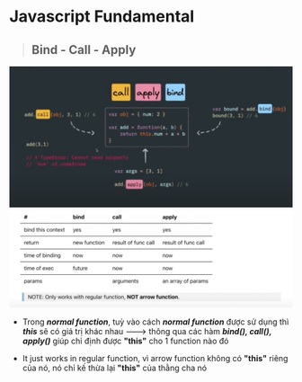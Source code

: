 # Javascript Fundamental

> ## Bind - Call - Apply

![overview](./overview.png)
![note](./note.png)

- Trong **_normal function_**, tuỳ vào cách **_normal function_** được sử dụng thì **_this_** sẽ có giá trị khác nhau ---> thông qua các hàm **_bind(), call(), apply()_** giúp chỉ định được **"this"** cho 1 function nào đó

- It just works in regular function, vì arrow function không có **"this"** riêng của nó, nó chỉ kế thừa lại **"this"** của thằng cha nó
